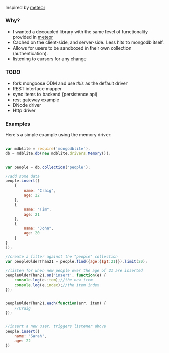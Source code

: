 Inspired by [meteor](http://meteor.com)


### Why?

- I wanted a decoupled library with the same level of functionality provided in [meteor](http://meteor.com)
- Cached on the client-side, and server-side. Less hits to mongodb itself.
- Allows for users to be sandboxed in their own collection (authentication).
- listening to cursors for any change


### TODO

- fork mongoose ODM and use *this* as the default driver
- REST interface mapper
- sync items to backend (persistence api)
- rest gateway example
- DNode driver
- Http driver


### Examples

Here's a simple example using the memory driver:

```javascript

var mdblite = require('mongodblite'),
db = mdblite.db(new mdblite.drivers.Memory());


var people = db.collection('people');

//add some data
people.insert([
	{
		name: "Craig",
		age: 22
	},
	{
		name: "Tim",
		age: 21
	},
	{
		name: "John",
		age: 20
	}
}
]);

//create a filter against the "people" collection
var peopleOlderThan21 = people.find({age:{$gt:21}}).limit(20);

//listen for when new people over the age of 21 are inserted
peopleOlderThan21.on('insert', function(e) {
	console.log(e.item);//the new item
	console.log(e.index);//the item index
});


peopleOlderThan21.each(function(err, item) {
	//Craig	
});


//insert a new user, triggers listener above
people.insert({
	name: "Sarah",
	age: 22
})


```


